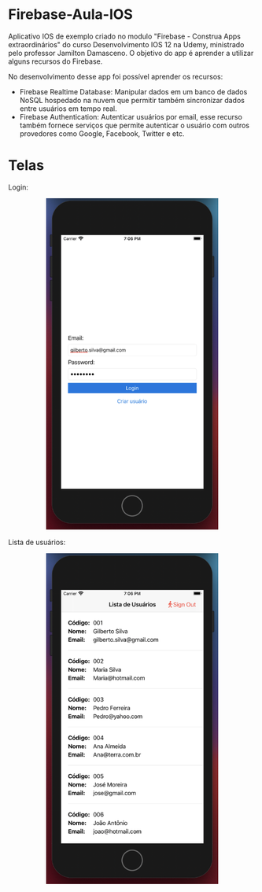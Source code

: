 # Firebase-Aula-IOS
Aplicativo IOS de exemplo criado no modulo "Firebase - Construa Apps extraordinários" do curso Desenvolvimento IOS 12 na Udemy, ministrado pelo professor Jamilton Damasceno. O objetivo do app é aprender a utilizar alguns recursos do Firebase.

No desenvolvimento desse app foi possível aprender os recursos:
- Firebase Realtime Database: Manipular dados em um banco de dados NoSQL hospedado na nuvem que permitir também sincronizar dados entre usuários em tempo real.
- Firebase Authentication: Autenticar usuários por email, esse recurso também fornece serviços que permite autenticar o usuário com outros provedores como Google, Facebook, Twitter e etc.

<h1>Telas</h1>

Login:
<p align="center">
  <img src="https://github.com/Gilbert097/Firebase-Aula-IOS/blob/master/firebase-aula-login.png?raw=true" width="350">
</p>

Lista de usuários:
<p align="center">
  <img src="https://github.com/Gilbert097/Firebase-Aula-IOS/blob/master/firebase-aula-lista.png?raw=true" width="350">
</p>
